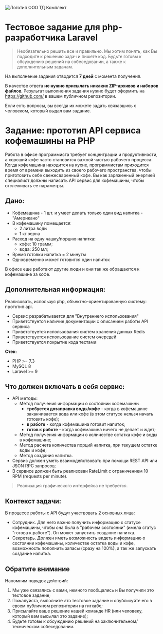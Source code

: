 ![Логотип ООО ТД Комплект](https://tools.by/themes/tetoo/tdk_logo_h100.jpg) 

# Тестовое задание для php-разработчика Laravel

> Необязательно решить все и правильно. Мы хотим понять, как Вы подходите к решению задач и пишете код. 
Будьте готовы к обсуждению решений на собеседовании, а также к дополнительным задачам.


На выполнение задания отводится **7 дней** с момента получения.

В качестве ответа **не нужно присылать никаких ZIP-архивов и наборов файлов**.
Результат выполнения задания нужно будет оформить на https://github.com/ в вашем публичном репозитории.

Если есть вопросы, вы всегда их можете задать связавшись с человеком, который выдал вам задание.

# Задание: прототип API сервиса кофемашины на PHP

Работа в офисе программиста требует концентрации и продуктивности, 
а хороший кофе часто становится важной частью рабочего процесса. 
Когда кофемашина находится на кухне, программистам приходится время от времени выходить 
из своего рабочего пространства, чтобы приготовить себе свежесваренный кофе.
Вы как заряженный энергией специалист должны написать API сервис для кофемашины, 
чтобы отслеживать ее параметры.

## Дано:
- Кофемашина - 1 шт. и умеет делать только один вид напитка - "Американо"
- В кофемашину помещается: 
  - 2 литра воды
  - 1 кг зерна
- Расход на одну чашку/порцию напитка:
  - кофе: 10 грамм;
  - вода: 250 мл;
- Время готовки напитка = 2 минуты
- Одновременно может готовится один напиток
    
В офисе еще работают другие люди и они так же обращаются к кофемашине за кофе.

## Дополнительная информация:
Реализовать, используя php, объектно-ориентированную систему: прототип api.

- Сервис разрабатывается для "Внутреннего использования"
- Приветствуется наличие документации с описанием работы API сервиса
- Приветствуется использования систем хранения данных Redis
- Приветствуется использование систем очередей
- Приветствуется покрытие кода тестами

**Стек:**
- PHP >= 7.3
- MySQL 8
- Laravel >= 9


## Что должен включать в себя сервис:
- API методы:
  - Метод получения информации о состоянии кофемашины:
    - **требуется дозаправка воды/кофе** - когда в кофемашине заканчивается вода или кофе (в этом статусе нельзя начать готовить кофе);
    - **в работе** - когда кофемашина готовит напиток;
    - **готов к работе** - когда кофемашина ничего не делает и ждет;
  - Метод получения информации о количестве остатка кофе и воды в кофемашине;
  - Метод расчета количества порций напитка, при текущем остатке воды и кофе;
  - Метод создания напитка.
- Сервис должен уметь взаимодействовать при помощи REST API или JSON RPC запросов;
- В сервисе должен быть реализован RateLimit с ограничением 10 RPM (requests per minute).

> Реализация графического интерфейса не требуется.

## Контекст задачи:
В процессе работы с API будут участвовать 2 основных лица:

- Сотрудник. Для него важно получить информацию о статусе кофемашины, 
  чтобы она была в "рабочем состоянии" (имела статус "готова к работе").
  Он может запустить создание напитка.
- Секретарь. Должен иметь возможность видеть информацию о состоянии кофемашины, 
  количестве остатка воды и кофе, возможность пополнить запасы (сразу на 100%), 
  а так же запускать создание напитка.


## Обратите внимание

Напомним порядок действий:

1. Мы уже связались с вами, немного пообщались и Вы получили это тестовое задание;
2. Пожалуйста, выполните это тестовое задание и опубликуйте его в своем публичном репозитории на гитхабе;
3. Присылайте ваше решение нашей команде HR (или человеку, который вам высылал это задание);
4. Будьте готовы к обсуждению решений на заключительном/техническом собеседовании.
